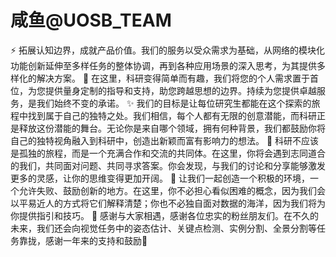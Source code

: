 #  咸鱼@UOSB_TEAM
⚡ 拓展认知边界，成就产品价值。我们的服务以受众需求为基础，从网络的模块化功能创新延伸至多样任务的整体协调，再到各种应用场景的深入思考，为其提供多样化的解决方案。
🎊 在这里，科研变得简单而有趣，我们将您的个人需求置于首位，为您提供量身定制的指导和支持，助您跨越思想的边界。持续为您提供卓越服务，是我们始终不变的承诺。
✨ 我们的目标是让每位研究生都能在这个探索的旅程中找到属于自己的独特之处。我们相信，每个人都有无限的创意潜能，而科研正是释放这份潜能的舞台。无论你是来自哪个领域，拥有何种背景，我们都鼓励你将自己的独特视角融入到科研中，创造出新颖而富有影响力的想法。
🚝 科研不应该是孤独的旅程，而是一个充满合作和交流的共同体。在这里，你将会遇到志同道合的我们，共同面对问题、共同寻求答案。你会发现，与我们的讨论和分享能够激发更多的灵感，让你的思维变得更加开阔。
🚗 让我们一起创造一个积极的环境，一个允许失败、鼓励创新的地方。在这里，你不必担心看似困难的概念，因为我们会以平易近人的方式将它们解释清楚；你也不必独自面对数据的海洋，因为我们将为你提供指引和技巧。
🧡 感谢与大家相遇，感谢各位忠实的粉丝朋友们。在不久的未来，我们还会向视觉任务中的姿态估计、关键点检测、实例分割、全景分割等任务靠拢，感谢一年来的支持和鼓励🙌


